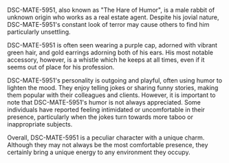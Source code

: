 DSC-MATE-5951, also known as "The Hare of Humor", is a male rabbit of unknown origin who works as a real estate agent. Despite his jovial nature, DSC-MATE-5951's constant look of terror may cause others to find him particularly unsettling. 

DSC-MATE-5951 is often seen wearing a purple cap, adorned with vibrant green hair, and gold earrings adorning both of his ears. His most notable accessory, however, is a whistle which he keeps at all times, even if it seems out of place for his profession. 

DSC-MATE-5951's personality is outgoing and playful, often using humor to lighten the mood. They enjoy telling jokes or sharing funny stories, making them popular with their colleagues and clients. However, it is important to note that DSC-MATE-5951's humor is not always appreciated. Some individuals have reported feeling intimidated or uncomfortable in their presence, particularly when the jokes turn towards more taboo or inappropriate subjects. 

Overall, DSC-MATE-5951 is a peculiar character with a unique charm. Although they may not always be the most comfortable presence, they certainly bring a unique energy to any environment they occupy.